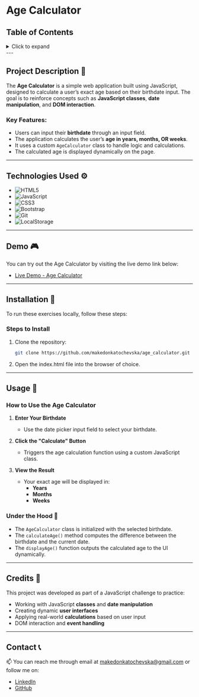 # Age Calculator

## Table of Contents

<details>
  <summary>Click to expand</summary>
  - 📜 Project Description <br>
  - ⚙️ Technologies Used <br>
  - 🎮 Demo <br>
  - 🔨 Installation <br>
  - 🚀 Usage <br>
  - 📝 Credits <br>
  - 📞 Contact <br>
</details>
---

## Project Description 📜

The **Age Calculator** is a simple web application built using JavaScript, designed to calculate a user’s exact age based on their birthdate input. The goal is to reinforce concepts such as **JavaScript classes**, **date manipulation**, and **DOM interaction**.

### Key Features:

- Users can input their **birthdate** through an input field.
- The application calculates the user’s **age in years, months, OR weeks**.
- It uses a custom `AgeCalculator` class to handle logic and calculations.
- The calculated age is displayed dynamically on the page.

---

## Technologies Used ⚙️

- ![HTML5](https://img.shields.io/badge/HTML5-E34F26?style=flat-square&logo=html5&logoColor=white)
- ![JavaScript](https://img.shields.io/badge/JavaScript-F7DF1E?style=flat-square&logo=javascript&logoColor=black)
- ![CSS3](https://img.shields.io/badge/CSS3-1572B6?style=flat-square&logo=css3&logoColor=white)
- ![Bootstrap](https://img.shields.io/badge/Bootstrap-563D7C?style=flat-square&logo=bootstrap&logoColor=white)
- ![Git](https://img.shields.io/badge/Git-F05032?style=flat-square&logo=git&logoColor=white)
- ![LocalStorage](https://img.shields.io/badge/LocalStorage-323330?style=flat-square&logo=Google%20Chrome&logoColor=white)

---

## Demo 🎮

You can try out the Age Calculator by visiting the live demo link below:

- [Live Demo - Age Calculator](https://age-calculator-makedonkatochevska.netlify.app/)

---

## Installation 🔨

To run these exercises locally, follow these steps:

### Steps to Install

1. Clone the repository:
   ```bash
   git clone https://github.com/makedonkatochevska/age_calculator.git .
   ```
2. Open the index.html file into the browser of choice.

---

## Usage 🚀

### How to Use the Age Calculator

1. **Enter Your Birthdate**

   - Use the date picker input field to select your birthdate.

2. **Click the "Calculate" Button**

   - Triggers the age calculation function using a custom JavaScript class.

3. **View the Result**
   - Your exact age will be displayed in:
     - **Years**
     - **Months**
     - **Weeks**

### Under the Hood 🧠

- The `AgeCalculator` class is initialized with the selected birthdate.
- The `calculateAge()` method computes the difference between the birthdate and the current date.
- The `displayAge()` function outputs the calculated age to the UI dynamically.

---

## Credits 📝

This project was developed as part of a JavaScript challenge to practice:

- Working with JavaScript **classes** and **date manipulation**
- Creating dynamic **user interfaces**
- Applying real-world **calculations** based on user input
- DOM interaction and **event handling**

---

## Contact 📞

📫 You can reach me through email at [makedonkatochevska@gmail.com](mailto:makedonkatochevska@gmail.com) or follow me on:

- [LinkedIn](https://www.linkedin.com/in/makedonka-tochevska)
- [GitHub](https://github.com/makedonkatochevska)

